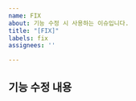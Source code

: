 ```yaml
---
name: FIX
about: 기능 수정 시 사용하는 이슈입니다.
title: "[FIX]"
labels: fix
assignees: ''

---
```


## 기능 수정 내용
